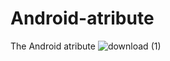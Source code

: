 # Android-atribute
The Android atribute
![download (1)](https://user-images.githubusercontent.com/126439935/222944916-fbaeaa09-4d20-41bc-bcb2-23e291efea30.jpg)

